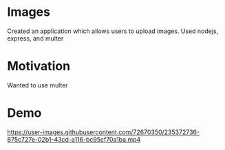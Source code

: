 # Images
Created an application which allows users to upload images. Used nodejs, express, and multer

# Motivation
Wanted to use multer

# Demo
https://user-images.githubusercontent.com/72670350/235372736-875c727e-02b1-43cd-a116-bc95cf70a1ba.mp4


